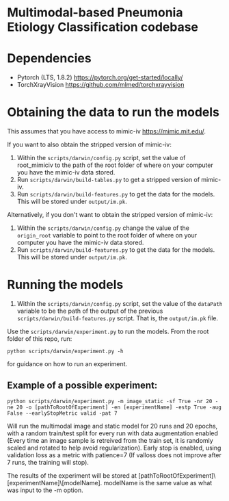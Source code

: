 # Multimodal-based Pneumonia Etiology Classification codebase

# Dependencies
- Pytorch (LTS, 1.8.2) https://pytorch.org/get-started/locally/
- TorchXrayVision https://github.com/mlmed/torchxrayvision

# Obtaining the data to run the models
This assumes that you have access to mimic-iv https://mimic.mit.edu/.

If you want to also obtain the stripped version of mimic-iv:

1. Within the `scripts/darwin/config.py` script, set the value of root_mimiciv to the path of the root folder of where on your computer you have the mimic-iv data stored.
2. Run `scripts/darwin/build-tables.py` to get a stripped version of mimic-iv.
3. Run `scripts/darwin/build-features.py` to get the data for the models. This will be stored under `output/im.pk`.

Alternatively, if you don't want to obtain the stripped version of mimic-iv:
1. Within the `scripts/darwin/config.py` change the value of the `origin_root` variable to point to the root folder of where on your computer you have the mimic-iv data stored.
2. Run `scripts/darwin/build-features.py` to get the data for the models. This will be stored under `output/im.pk`.

# Running the models

1. Within the `scripts/darwin/config.py` script, set the value of the `dataPath` variable to be the path of the output of the previous `scripts/darwin/build-features.py` script. That is, the `output/im.pk` file.

Use the `scripts/darwin/experiment.py` to run the models. From the root folder of this repo, run: 

```python scripts/darwin/experiment.py -h```

for guidance on how to run an experiment.

## Example of a possible experiment:

```python scripts/darwin/experiment.py -m image_static -sf True -nr 20 -ne 20 -o [pathToRootOfExperiment] -en [experimentName] -estp True -aug False --earlyStopMetric valid -pat 7```

Will run the multimodal image and static model for 20 runs and 20 epochs, with a random train/test split for every run with data augmentation enabled (Every time an image sample is retreived from the train set, it is randomly scaled and rotated to help avoid regularization). Early stop is enabled, using validation loss as a metric with patience=7 (If valloss does not improve after 7 runs, the training will stop). 

The results of the experiment will be stored at [pathToRootOfExperiment]\\[experimentName]\\[modelName]. modelName is the same value as what was input to the -m option.

